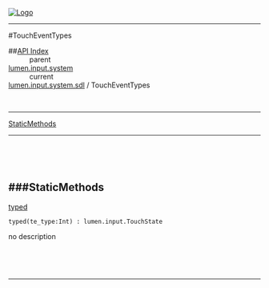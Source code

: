 
[![Logo](../../../../../images/logo.png)](../../../../../index.html)

---

#TouchEventTypes


##[API Index](../../../../../api/index.html#lumen.input)   
&emsp;&emsp;&emsp;parent    
[lumen.input.system](../)     
&emsp;&emsp;&emsp;current    
[lumen.input.system.sdl](./) / TouchEventTypes

<br/>

---


[StaticMethods](#StaticMethods)   


---

&nbsp;   

&nbsp;   

<a class="lift" name="StaticMethods" ></a>
###StaticMethods   
---
<a class="lift" name="typed" href="#typed">typed</a>



`typed(te_type:Int) : lumen.input.TouchState`

<span class="small_desc_flat"> no description </span>   

&nbsp;   



&nbsp;
&nbsp;
&nbsp;

---  


&nbsp;   
&nbsp;   